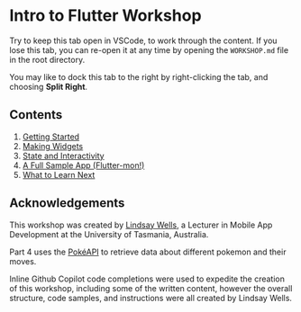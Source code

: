# Intro to Flutter Workshop
Try to keep this tab open in VSCode, to work through the content. If you lose this tab, you can re-open it at any time by opening the `WORKSHOP.md` file in the root directory.

You may like to dock this tab to the right by right-clicking the tab, and choosing **Split Right**.

## Contents
1. [Getting Started](/.workshop_pages/1_getting_started.md)
2. [Making Widgets](/.workshop_pages/2_widgets.md)
3. [State and Interactivity](/.workshop_pages/3_state.md)
4. [A Full Sample App (Flutter-mon!)](/.workshop_pages/4_pokemon_app.md)
5. [What to Learn Next](/.workshop_pages/5_next_steps.md)

## Acknowledgements
This workshop was created by [Lindsay Wells](https://discover.utas.edu.au/Lindsay.Wells), a Lecturer in Mobile App Development at the University of Tasmania, Australia.

Part 4 uses the [PokéAPI](https://pokeapi.co/) to retrieve data about different pokemon and their moves.

Inline Github Copilot code completions were used to expedite the creation of this workshop, including some of the written content, however the overall structure, code samples, and instructions were all created by Lindsay Wells.